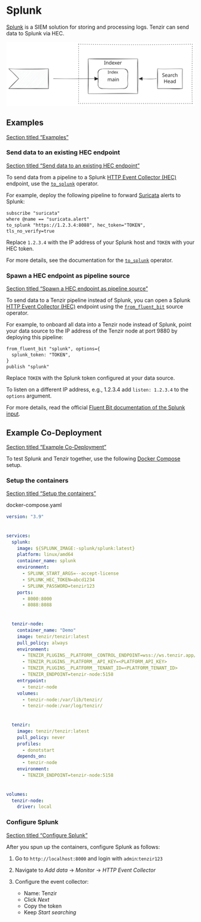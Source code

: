 # Splunk

[Splunk](https://splunk.com) is a SIEM solution for storing and processing logs. Tenzir can send data to Splunk via HEC.

![Splunk](/_astro/splunk.CB0WFkHp_19DKCs.svg)

## Examples

[Section titled “Examples”](#examples)

### Send data to an existing HEC endpoint

[Section titled “Send data to an existing HEC endpoint”](#send-data-to-an-existing-hec-endpoint)

To send data from a pipeline to a Splunk [HTTP Event Collector (HEC)](https://docs.splunk.com/Documentation/Splunk/latest/Data/UsetheHTTPEventCollector) endpoint, use the [`to_splunk`](/reference/operators/to_splunk) operator.

For example, deploy the following pipeline to forward [Suricata](/integrations/suricata) alerts to Splunk:

```tql
subscribe "suricata"
where @name == "suricata.alert"
to_splunk "https://1.2.3.4:8088", hec_token="TOKEN", tls_no_verify=true
```

Replace `1.2.3.4` with the IP address of your Splunk host and `TOKEN` with your HEC token.

For more details, see the documentation for the [`to_splunk`](/reference/operators/to_splunk) operator.

### Spawn a HEC endpoint as pipeline source

[Section titled “Spawn a HEC endpoint as pipeline source”](#spawn-a-hec-endpoint-as-pipeline-source)

To send data to a Tenzir pipeline instead of Splunk, you can open a Splunk [HTTP Event Collector (HEC)](https://docs.splunk.com/Documentation/Splunk/latest/Data/UsetheHTTPEventCollector) endpoint using the [`from_fluent_bit`](/reference/operators/from_fluent_bit) source operator.

For example, to onboard all data into a Tenzir node instead of Splunk, point your data source to the IP address of the Tenzir node at port 9880 by deploying this pipeline:

```tql
from_fluent_bit "splunk", options={
  splunk_token: "TOKEN",
}
publish "splunk"
```

Replace `TOKEN` with the Splunk token configured at your data source.

To listen on a different IP address, e.g., 1.2.3.4 add `listen: 1.2.3.4` to the `options` argument.

For more details, read the official [Fluent Bit documentation of the Splunk input](https://docs.fluentbit.io/manual/pipeline/inputs/splunk).

## Example Co-Deployment

[Section titled “Example Co-Deployment”](#example-co-deployment)

To test Splunk and Tenzir together, use the following [Docker Compose](https://docs.docker.com/compose/) setup.

### Setup the containers

[Section titled “Setup the containers”](#setup-the-containers)

docker-compose.yaml

```yaml
version: "3.9"


services:
  splunk:
    image: ${SPLUNK_IMAGE:-splunk/splunk:latest}
    platform: linux/amd64
    container_name: splunk
    environment:
      - SPLUNK_START_ARGS=--accept-license
      - SPLUNK_HEC_TOKEN=abcd1234
      - SPLUNK_PASSWORD=tenzir123
    ports:
      - 8000:8000
      - 8088:8088


  tenzir-node:
    container_name: "Demo"
    image: tenzir/tenzir:latest
    pull_policy: always
    environment:
      - TENZIR_PLUGINS__PLATFORM__CONTROL_ENDPOINT=wss://ws.tenzir.app/production
      - TENZIR_PLUGINS__PLATFORM__API_KEY=<PLATFORM_API_KEY>
      - TENZIR_PLUGINS__PLATFORM__TENANT_ID=<PLATFORM_TENANT_ID>
      - TENZIR_ENDPOINT=tenzir-node:5158
    entrypoint:
      - tenzir-node
    volumes:
      - tenzir-node:/var/lib/tenzir/
      - tenzir-node:/var/log/tenzir/


  tenzir:
    image: tenzir/tenzir:latest
    pull_policy: never
    profiles:
      - donotstart
    depends_on:
      - tenzir-node
    environment:
      - TENZIR_ENDPOINT=tenzir-node:5158


volumes:
  tenzir-node:
    driver: local
```

### Configure Splunk

[Section titled “Configure Splunk”](#configure-splunk)

After you spun up the containers, configure Splunk as follows:

1. Go to `http://localhost:8000` and login with `admin`:`tenzir123`

2. Navigate to *Add data* → *Monitor* → *HTTP Event Collector*

3. Configure the event collector:

   * Name: Tenzir
   * Click *Next*
   * Copy the token
   * Keep *Start searching*
